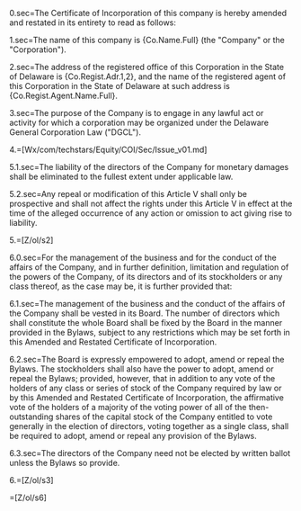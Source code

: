 0.sec=The Certificate of Incorporation of this company is hereby amended and restated in its entirety to read as follows:

1.sec=The name of this company is {Co.Name.Full} (the "Company" or the "Corporation").

2.sec=The address of the registered office of this Corporation in the State of Delaware is {Co.Regist.Adr.1,2}, and the name of the registered agent of this Corporation in the State of Delaware at such address is {Co.Regist.Agent.Name.Full}.

3.sec=The purpose of the Company is to engage in any lawful act or activity for which a corporation may be organized under the Delaware General Corporation Law ("DGCL").

4.=[Wx/com/techstars/Equity/COI/Sec/Issue_v01.md]

5.1.sec=The liability of the directors of the Company for monetary damages shall be eliminated to the fullest extent under applicable law.

5.2.sec=Any repeal or modification of this Article V shall only be prospective and shall not affect the rights under this Article V in effect at the time of the alleged occurrence of any action or omission to act giving rise to liability.

5.=[Z/ol/s2]

6.0.sec=For the management of the business and for the conduct of the affairs of the Company, and in further definition, limitation and regulation of the powers of the Company, of its directors and of its stockholders or any class thereof, as the case may be, it is further provided that:

6.1.sec=The management of the business and the conduct of the affairs of the Company shall be vested in its Board.  The number of directors which shall constitute the whole Board shall be fixed by the Board in the manner provided in the Bylaws, subject to any restrictions which may be set forth in this Amended and Restated Certificate of Incorporation.

6.2.sec=The Board is expressly empowered to adopt, amend or repeal the Bylaws.  The stockholders shall also have the power to adopt, amend or repeal the Bylaws; provided, however, that in addition to any vote of the holders of any class or series of stock of the Company required by law or by this Amended and Restated Certificate of Incorporation, the affirmative vote of the holders of a majority of the voting power of all of the then-outstanding shares of the capital stock of the Company entitled to vote generally in the election of directors, voting together as a single class, shall be required to adopt, amend or repeal any provision of the Bylaws.

6.3.sec=The directors of the Company need not be elected by written ballot unless the Bylaws so provide.

6.=[Z/ol/s3]

=[Z/ol/s6]

